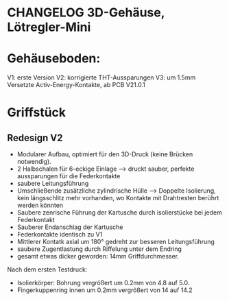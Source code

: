 CHANGELOG 3D-Gehäuse, Lötregler-Mini
==========


# Gehäuseboden:
V1: erste Version
V2: korrigierte THT-Aussparungen
V3: um 1.5mm Versetzte Activ-Energy-Kontakte, ab PCB V21.0.1


# Griffstück
## Redesign V2
* Modularer Aufbau, optimiert für den 3D-Druck (keine Brücken notwendig). 
* 2 Halbschalen für 6-eckige Einlage --> druckt sauber, perfekte aussparungen für die Federkontakte
* saubere Leitungsführung
* Umschließende zusätzliche zylindrische Hülle --> Doppelte Isolierung, kein längsschlitz mehr vorhanden, wo Kontakte mit Drahtresten berührt werden könnten
* Saubere zenrische Führung der Kartusche durch isolierstücke bei jedem Federkontakt
* Sauberer Endanschlag der Kartusche
* Federkontakte identisch zu V1
* Mittlerer Kontatk axial um 180° gedreht zur besseren Leitungsführung
* saubere Zugentlastung durch Riffelung unter dem Endring
* gesamt etwas dicker geworden: 14mm Griffdurchmesser. 

Nach dem ersten Testdruck:
* Isolierkörper: Bohrung vergrößert um 0.2mm von 4.8 auf 5.0. 
* Fingerkuppenring innen um 0.2mm vergrößert von 14 auf 14.2


